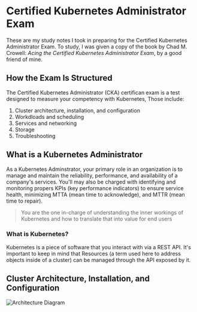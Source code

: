# Certified Kubernetes Administrator Exam

These are my study notes I took in preparing for the Certified Kubernetes Administrator
Exam. To study, I was given a copy of the book by Chad M. Crowell: _Acing the Certified Kubernetes
Administrator Exam_, by a good friend of mine.

## How the Exam Is Structured

The Certified Kubernetes Administrator (CKA) certifican exam is a test designed to measure your competency
with Kubernetes, Those include:

1. Cluster architecture, installation, and configuration
2. Workdloads and scheduling
3. Services and networking
4. Storage
5. Troubleshooting

## What is a Kubernetes Administrator

As a Kubernetes Adminstrator, your primary role in an organization is to manage and maintain the reliability,
performance, and availability of a company's services. You'll may also be charged with identifying and monitoring
propers KPIs (key performance indicators) to ensure service health, minimizing MTTA (mean time to acknowledge), and
MTTR (mean time to repair).

> You are the one in-charge of understanding the inner workings of Kubernetes and how to translate that into value
> for end users

### What is Kubernetes?

Kubernetes is a piece of software that you interact with via a REST API. It's important to keep in mind
that Resources (a term used here to address objects inside of a cluster) can be managed through
the API exposed by it.

## Cluster Architecture, Installation, and Configuration

![Architecture Diagram](../.attachments/kubernetes-architecture-diagram.svg)
